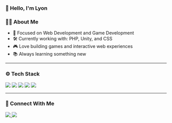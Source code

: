### 👋 Hello, I'm Lyon

### 🧑‍💻 About Me

- 🎯 Focused on Web Development and Game Development
- 🛠️ Currently working with: PHP, Unity, and CSS
- 🎮 Love building games and interactive web experiences
- 📚 Always learning something new

---

### ⚙️ Tech Stack

<p align="left">
  <img src="https://img.shields.io/badge/-HTML-black?style=flat-square&logo=html5&logoColor=white" />
  <img src="https://img.shields.io/badge/-CSS-black?style=flat-square&logo=css3&logoColor=white" />
  <img src="https://img.shields.io/badge/-PHP-black?style=flat-square&logo=php&logoColor=white" />
  <img src="https://img.shields.io/badge/-Unity-black?style=flat-square&logo=unity&logoColor=white" />
  <img src="https://img.shields.io/badge/-C%23-black?style=flat-square&logo=c-sharp&logoColor=white" />
</p>

---

### 🤝 Connect With Me

<p align="left">
  <a href="https://linkedin.com/in/linkedinmu" target="_blank">
    <img src="https://img.shields.io/badge/-LinkedIn-black?style=flat-square&logo=linkedin&logoColor=white" />
  </a>
  <a href="https://instagram.com/ilngram" target="_blank">
    <img src="https://img.shields.io/badge/-Instagram-black?style=flat-square&logo=instagram&logoColor=white" />
  </a>
</p>
